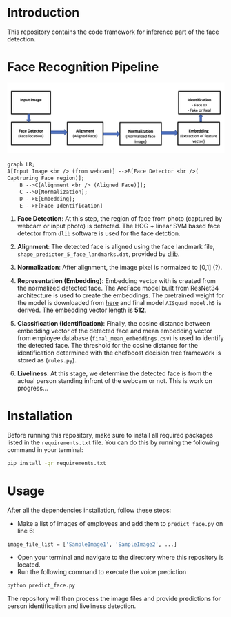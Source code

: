# Introduction
This repository contains the code framework for inference part of the face detection. 

# Face Recognition Pipeline

![alt text](https://github.com/abinashpun/AISQUAD/blob/master/outline.png?raw=true "face")


```mermaid
graph LR;
A[Input Image <br /> (from webcam)] -->B[Face Detector <br />( Captruring Face region)];
    B -->C[Alignment <br /> (Aligned Face)]];
    C -->D[Normalization];
    D -->E[Embedding];
    E -->F[Face Identification]
```

 1. **Face Detection**: At this step, the region of face from photo (captured by webcam or input photo) is detected. The HOG + linear SVM based face detector from `dlib` software is used for the face detction. 

1. **Alignment**: 
The detected face is aligned using the face landmark file, `shape_predictor_5_face_landmarks.dat`, provided by [dlib](http://dlib.net/files/).

1. **Normalization**: After alignment, the image pixel is normaized to [0,1] (?).


1. **Representation (Embedding)**: Embedding vector with is created from the normalized detected face. The ArcFace model built from ResNet34 architecture is used to create the embeddings. The pretrained weight for the model is downloaded from [here](https://github.com/serengil/deepface_models/releases) and final model `AISquad_model.h5` is derived. The embedding vector length is **512**. 

1. **Classification (Identification)**: Finally, the cosine distance between embedding vector of the detected face and mean embedding vector from employee database (`final_mean_embeddings.csv`) is used to identify the detected face. The threshold for the cosine distance for the identification determined with the chefboost decision tree framework is stored as (`rules.py`).  

1. **Liveliness**: At this stage, we determine the detected face is from the actual person standing infront of the webcam or not. This is work on progress...


# Installation
Before running this repository, make sure to install all required packages listed in the `requirements.txt` file. You can do this by running the following command in your terminal:
```bash
pip install -qr requirements.txt
```
# Usage

After all the dependencies installation, follow these steps:
- Make a list of images of employees and add them to `predict_face.py` on line 6:
```bash
image_file_list = ['SampleImage1', 'SampleImage2', ...]
```
* Open your terminal and navigate to the directory where this repository is located.
* Run the following command to execute the voice prediction
```bash
python predict_face.py
```
The repository will then process the image files and provide predictions for person identification and liveliness detection.
